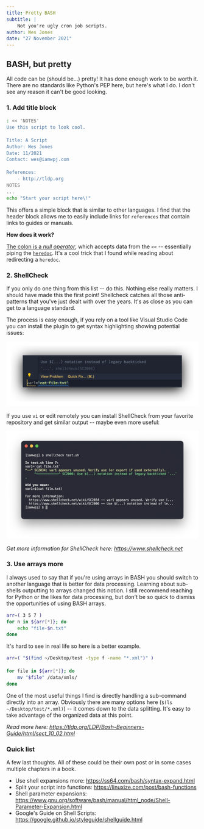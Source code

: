 ```yaml
---
title: Pretty BASH
subtitle: |
    Not you're ugly cron job scripts.
author: Wes Jones
date: "27 November 2021"
---
```


## BASH, but pretty

All code can be (should be...) pretty! It has done enough work to be worth it. There are no standards like Python's PEP here, but here's what I do. I don't see any reason it can't be good looking.

### 1. Add title block

```bash
: << 'NOTES'
Use this script to look cool.

Title: A Script
Author: Wes Jones
Date: 11/2021
Contact: wes@iamwpj.com

References:
    - http://tldp.org
NOTES
...
echo "Start your script here\!"
```

This offers a simple block that is similar to other languages. I find that the header block allows me to easily include links for `references` that contain links to guides or manuals.

**How does it work?**

[The colon is a *null operator*](https://tldp.org/LDP/abs/html/special-chars.html), which accepts data from the `<<` -- essentially piping the [`heredoc`](https://tldp.org/LDP/abs/html/here-docs.html). It's a cool trick that I found while reading about redirecting a `heredoc`.

### 2. ShellCheck

If you only do one thing from this list -- do this. Nothing else really matters. I should have made this the first point! Shellcheck catches all those anti-patterns that you've just dealt with over the years. It's as close as you can get to a language standard.

The process is easy enough, if you rely on a tool like Visual Studio Code you can install the plugin to get syntax highlighting showing potential issues:

<a href="https://github.com/iamwpj/iamwpj/blob/main/scraps/src/_media/bash1.png?raw=true"><img src="https://github.com/iamwpj/iamwpj/blob/main/scraps/src/_media/bash1.png?raw=true" title="Example of ShellCheck integration in Visual Studio Code."/></a>

If you use `vi` or edit remotely you can install ShellCheck from your favorite repository and get similar output -- maybe even more useful:

<a href="https://github.com/iamwpj/iamwpj/blob/main/scraps/src/_media/bash2.png?raw=true"><img src="https://github.com/iamwpj/iamwpj/blob/main/scraps/src/_media/bash2.png?raw=true" title="Example of ShellCheck output in terminal."/></a>

*Get more information for ShellCheck here: <https://www.shellcheck.net>*

### 3. Use arrays more

I always used to say that if you're using arrays in BASH you should switch to another language that is better for data processing. Learning about sub-shells outputting to arrays changed this notion. I still recommend reaching for Python or the likes for data processing, but don't be so quick to dismiss the opportunities of using BASH arrays.

```bash
arr=( 3 5 7 )
for n in ${arr[*]}; do
    echo "file-$n.txt"
done
```

It's hard to see in real life so here is a better example.

```bash
arr=( "$(find ~/Desktop/test -type f -name "*.xml")" )

for file in ${arr[*]}; do
    mv "$file" /data/xmls/
done
```

One of the most useful things I find is directly handling a sub-command directly into an array. Obviously there are many options here (`$(ls ~/Desktop/test/*.xml)`) -- it comes down to the data splitting. It's easy to take advantage of the organized data at this point.

*Read more here: <https://tldp.org/LDP/Bash-Beginners-Guide/html/sect_10_02.html>*

### Quick list

A few last thoughts. All of these could be their own post or in some cases multiple chapters in a book.

* Use shell expansions more: <https://ss64.com/bash/syntax-expand.html>
* Split your script into functions: <https://linuxize.com/post/bash-functions>
* Shell parameter expansions: <https://www.gnu.org/software/bash/manual/html_node/Shell-Parameter-Expansion.html>
* Google's Guide on Shell Scripts: <https://google.github.io/styleguide/shellguide.html>
